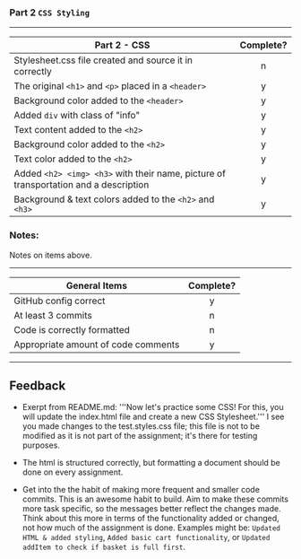 ### Part 2 `CSS Styling`

---

| Part 2 - CSS                                                                         | Complete? |
| ------------------------------------------------------------------------------------ | :-------: |
| Stylesheet.css file created and source it in correctly                               |     n     |
| The original `<h1>` and `<p>` placed in a `<header>`                                 |     y     |
| Background color added to the `<header>`                                             |     y     |
| Added `div` with class of "info"                                                     |     y     |
| Text content added to the `<h2>`                                                     |     y     |
| Background color added to the `<h2>`                                                 |     y     |
| Text color added to the `<h2>`                                                       |     y     |
| Added `<h2> <img> <h3>` with their name, picture of transportation and a description |     y     |
| Background & text colors added to the `<h2>` and `<h3>`                              |     y     |

### Notes:

Notes on items above.

---

| General Items                       | Complete? |
| ----------------------------------- | :-------: |
| GitHub config correct               |     y     |
| At least 3 commits                  |     n     |
| Code is correctly formatted         |     n     |
| Appropriate amount of code comments |     y     |

---

## Feedback

- Exerpt from README.md: '''Now let's practice some CSS! For this, you will update the index.html file and create a new CSS Stylesheet.''' I see you made changes to the test.styles.css file; this file is not to be modified as it is not part of the assignment; it's there for testing purposes.

- The html is structured correctly, but formatting a document should be done on every assignment.

- Get into the the habit of making more frequent and smaller code commits. This is an awesome habit to build. Aim to make these commits more task specific, so the messages better reflect the changes made. Think about this more in terms of the functionality added or changed, not how much of the assignment is done. Examples might be: `Updated HTML & added styling`, `Added basic cart functionality`, or `Updated addItem to check if basket is full first`.
